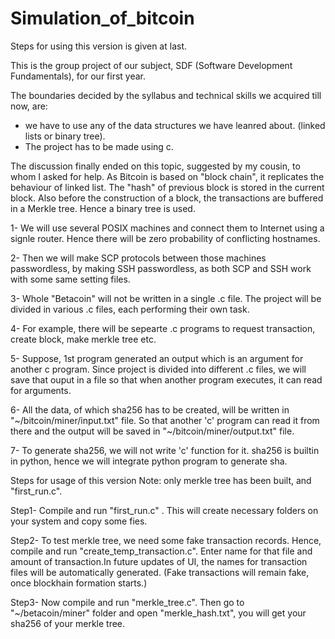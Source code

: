 # Simulation_of_bitcoin

Steps for using this version is given at last.

This is the group project of our subject, SDF (Software Development Fundamentals), for our first year.

The boundaries decided by the syllabus and technical skills we acquired till now, are:
- we have to use any of the data structures we have leanred about. (linked lists or binary tree).
- The project has to be made using c.


The discussion finally ended on this topic, suggested by my cousin, to whom I asked for help. As Bitcoin is based on "block chain", it replicates the behaviour of linked list. The "hash" of previous block is stored in the current block. Also before the construction of a block, the transactions are buffered in a Merkle tree. Hence a binary tree is used.

1- We will use several POSIX machines and connect them to Internet using a signle router. Hence there will be zero probability of conflicting hostnames. 

2- Then we will make SCP protocols between those machines passwordless, by making SSH passwordless, as both SCP and SSH work with some same setting files. 

3- Whole "Betacoin" will not be written in a single .c file. The project will be divided in various .c files, each performing their own task.

4- For example, there will be sepearte .c programs to request transaction, create block, make merkle tree etc.

5- Suppose, 1st program generated an output which is an argument for another c program. Since project is divided into different .c files, we will save that ouput in a file so that when another program executes, it can read for arguments. 

6- All the data, of which sha256 has to be created, will be written in "~/bitcoin/miner/input.txt" file. So that another 'c' program can read it from there and the output will be saved in "~/bitcoin/miner/output.txt" file.

7- To generate sha256, we will not write 'c' function for it. sha256 is builtin in python, hence we will integrate python program to generate sha.




Steps for usage of this version
Note: only merkle tree has been built, and "first_run.c".

Step1- Compile and run "first_run.c" . This will create necessary folders on your system and copy some fies.

Step2- To test merkle tree, we need some fake transaction records. Hence, compile and run "create_temp_transaction.c". Enter name for that file and amount of transaction.In future updates of UI, the names for transaction files will be automatically generated. (Fake transactions will remain fake, once blockhain formation starts.)

Step3- Now compile and run "merkle_tree.c". Then go to "~/betacoin/miner" folder and open "merkle_hash.txt", you will get your sha256 of your merkle tree.


